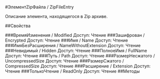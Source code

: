 
#ЭлементZipФайла / ZipFileEntry

    
    
Описание элемента, находящегося в Zip архиве.


  
  
##Свойства
    
###ВремяИзменения / Modified
Доступ: Чтение
###Зашифрован / Encrypted
Доступ: Чтение
###Имя / Name
Доступ: Чтение
###ИмяБезРасширения / NameWithoutExtension
Доступ: Чтение
###Невидимый / Hidden
Доступ: Чтение
###ПолноеИмя / FullName
Доступ: Чтение
###Путь / Path
Доступ: Чтение
###РазмерНесжатого / UncompressedSize
Доступ: Чтение
###РазмерСжатого / CompressedSize
Доступ: Чтение
###Расширение / Extension
Доступ: Чтение
###ТолькоЧтение / ReadOnly
Доступ: Чтение
##Методы
    